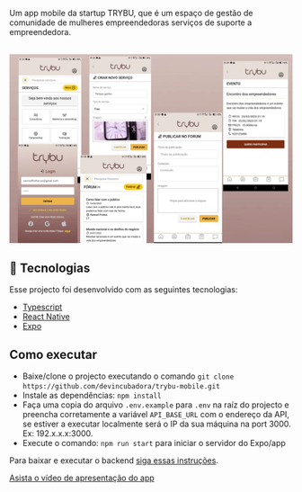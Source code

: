 Um app mobile da startup TRYBU, que é um espaço de gestão de comunidade de mulheres empreendedoras serviços de suporte a empreendedora.

<br>

<img src="./.github/preview.png">

## 🚀 Tecnologias

Esse projecto foi desenvolvido com as seguintes tecnologias:

- [Typescript](https://www.typescriptlang.org/)
- [React Native](https://reactnative.dev/)
- [Expo](https://expo.dev)

## Como executar

- Baixe/clone o projecto executando o comando `git clone https://github.com/devincubadora/trybu-mobile.git`
- Instale as dependências: `npm install`
- Faça uma copia do arquivo `.env.example` para `.env` na raíz do projecto e preencha corretamente a variável `API_BASE_URL` com o endereço da API, se estiver a executar localmente será o IP da sua máquina na port 3000. Ex: 192.x.x.x:3000.
- Execute o comando: `npm run start` para iniciar o servidor do Expo/app

Para baixar e executar o backend [siga essas instruções](https://github.com/devincubadora/trybu-api).

[Asista o vídeo de apresentação do app](https://youtu.be/0yPdtSVUaBI)
